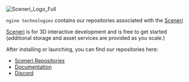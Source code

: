 ![Sceneri_Logo_Full](https://github.com/user-attachments/assets/4689abcd-48ba-4a16-b65d-52bc880b2b00)

`ngine technologies` contains our repositories associated with the [Sceneri](https://www.sceneri.com/)

[Sceneri](https://www.sceneri.com/) is for 3D interactive development and is free to get started (additional storage and asset services are provided as you scale.)

After installing or launching, you can find our repositories here:

*  [Sceneri Repositories](https://github.com/orgs/nginetechnologies/repositories)
*  [Documentation](https://docs.sceneri.com)
*  [Discord](https://discord.gg/sceneriapp)
